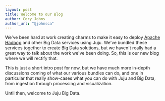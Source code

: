 ```yaml
---
layout: post
title: Welcome to our Blog
author: Cory Johns
author_url: "@johnsca"
---
```


We've been hard at work creating charms to make it easy to deploy
[Apache Hadoop][] and other Big Data services using Juju. We've bundled these
services together to create Big Data solutions, but we haven't really had a
great way to talk about the work we've been doing.  So, this is our new blog
where we will rectify that.

This is just a short intro post for now, but we have much more in-depth
discussions coming of what our various bundles can do, and one in particular
that really show-cases what you can do with Juju and Big Data, from ingestion
through processing and visualization.

Until then, welcome to Juju Big Data.

[Apache Hadoop]: https://hadoop.apache.org/
